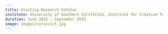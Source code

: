 ```yaml
---
title: Visiting Research Scholar
institute: University of Southern California, Institute for Creative Technologies, Los Angeles, USA
duration: June 2015 - September 2015
image: images/cv/uscict.jpg
---
```

